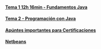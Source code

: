 #### [Tema 1 12h 16min - Fundamentos Java](T1_Fundamentos_Java)
#### [Tema 2 - Programación con Java](T2_Programacion)

#### [Apúntes importantes para Certificaciones](Certificaciones)
#### [Netbeans](NetBeans)